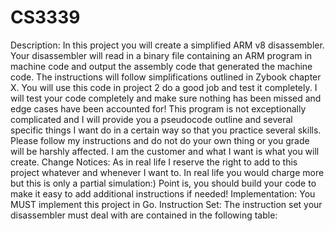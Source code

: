 # CS3339

Description: In this project you will create a simplified ARM v8 disassembler. Your
disassembler will read in a binary file containing an ARM program in machine code
and output the assembly code that generated the machine code. The instructions
will follow simplifications outlined in Zybook chapter X. You will use this code in
project 2 do a good job and test it completely. I will test your code completely and
make sure nothing has been missed and edge cases have been accounted for!
This program is not exceptionally complicated and I will provide you a pseudocode
outline and several specific things I want do in a certain way so that you practice
several skills. Please follow my instructions and do not do your own thing or you
grade will be harshly affected. I am the customer and what I want is what you will
create.
Change Notices: As in real life I reserve the right to add to this project whatever
and whenever I want to. In real life you would charge more but this is only a partial
simulation:) Point is, you should build your code to make it easy to add additional
instructions if needed!
Implementation: You MUST implement this project in Go.
Instruction Set: The instruction set your disassembler must deal with are
contained in the following table:
